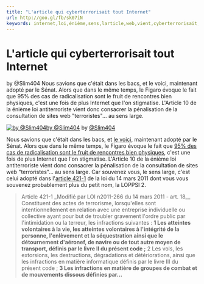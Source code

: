 ```yaml
---
title: "L'article qui cyberterrorisait tout Internet"
url: http://goo.gl/fb/sk07iN
keywords: internet,loi,énième,sens,larticle,web,vient,cyberterrorisait,adopté,cest,évoque
---
```

L\'article qui cyberterrorisait tout Internet
=============================================

by \@Slim404 Nous savions que c\'était dans les bacs, et le voici, maintenant adopté par le Sénat. Alors que dans le même temps, le Figaro évoque le fait que 95% des cas de radicalisation sont le fruit de rencontres bien physiques, c\'est une fois de plus Internet que l\'on stigmatise. L\'Article 10 de la énième loi antiterroriste vient donc consacrer la pénalisation de la consultation de sites web \"terroristes\"\... au sens large.

[![by \@Slim404](/system/images/attachments/4563220e-2417-471a-952f-948870efbbcc/small.png?1518650086#center)by \@Slim404](/system/images/attachments/4563220e-2417-471a-952f-948870efbbcc/big.png?1518650086#center) by [\@Slim404](https://twitter.com/slim404)

Nous savions que c\'était dans les bacs, et [le voici](http://www.senat.fr/amendements/textes/2015-2016/336.html#AMELI_SUB_4_1453915629906_4940), maintenant adopté par le Sénat. Alors que dans le même temps, le Figaro évoque le fait que [95% des cas de radicalisation sont le fruit de rencontres bien physiques](http://www.lefigaro.fr/actualite-france/2016/02/02/01016-20160202ARTFIG00368-islamisme-8250-individus-radicalises-en-france.php), c\'est une fois de plus Internet que l\'on stigmatise. L\'Article 10 de la énième loi antiterroriste vient donc consacrer la pénalisation de la consultation de sites web \"terroristes\"\... au sens large. Car souvenez vous, le sens large, c\'est celui adopté dans l\'[article 421-1](http://www.legifrance.gouv.fr/affichCodeArticle.do?cidTexte=LEGITEXT000006070719&idArticle=LEGIARTI000023712838&dateTexte=20111204) de la loi du 14 mars 2011 dont vous vous souvenez probablement plus du petit nom, la LOPPSI 2.

> Article 421-1 \_Modifié par LOI n2011-266 du 14 mars 2011 - art. 18\_\_ Constituent des actes de terrorisme, lorsqu\'elles sont intentionnellement en relation avec une entreprise individuelle ou collective ayant pour but de troubler gravement l\'ordre public par l\'intimidation ou la terreur, les infractions suivantes : **1 Les atteintes volontaires à la vie, les atteintes volontaires à l\'intégrité de la personne, l\'enlèvement et la séquestration ainsi que le détournement d\'aéronef, de navire ou de tout autre moyen de transport, définis par le livre II du présent code ;** 2 Les vols, les extorsions, les destructions, dégradations et détériorations, ainsi que les infractions en matière informatique définis par le livre III du présent code ; **3 Les infractions en matière de groupes de combat et de mouvements dissous définies par\...**
